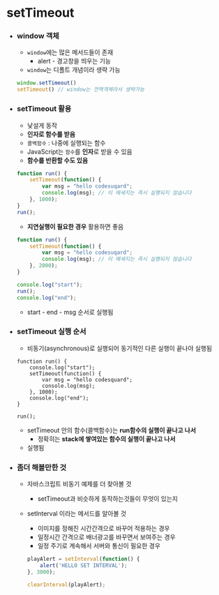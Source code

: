 # setTimeout

- ### window 객체

  - `window`에는 많은 메서드들이 존재
    - alert - 경고창을 띄우는 기능
  - `window`는 디폴트 개념이라 생략 가능

  ```javascript
  window.setTimeout()
  setTimeout() // window는 전역객체라서 생략가능
  ```



- ### setTimeout 활용

  - 낯설게 동작
  - **인자로 함수를 받음**
  - `콜백함수` : 나중에 실행되는 함수
  - JavaScript는 `함수`를 **인자**로 받을 수 있음
  - **함수를 반환할 수도 있음**

  ```javascript
  function run() {
      setTimeout(function() {
          var msg = "hello codesuqard";
          console.log(msg); // 이 메세지는 즉시 실행되지 않습니다
      }, 1000);
  }
  run();
  ```

  - **지연실행이 필요한 경우** 활용하면 좋음

  ```javascript
  function run() {
      setTimeout(function() {
          var msg = "hello codesuqard";
          console.log(msg); // 이 메세지는 즉시 실행되지 않습니다
      }, 2000);
  }

  console.log("start");
  run();
  console.log("end");
  ```

  - start - end - msg 순서로 실행됨





- ### setTimeout 실행 순서

  - 비동기(asynchronous)로 실행되어 동기적인 다른 실행이 끝나야 실행됨

  ```
  function run() {
      console.log("start");
      setTimeout(function() {
          var msg = "hello codesquard";
          console.log(msg);
      }, 1000);
      console.log("end");
  }

  run();
  ```

  - setTimeout 안의 함수(콜백함수)는 **run함수의 실행이 끝나고 나서**
    - 정확히는 **stack에 쌓여있는 함수의 실행이 끝나고 나서**
  - 실행됨





- ### 좀더 해볼만한 것

  - 자바스크립트 비동기 예제를 더 찾아볼 것
    - setTimeout과 비슷하게 동작하는것들이 무엇이 있는지

  - setInterval 이라는 메서드를 알아볼 것

    - 이미지를 정해진 시간간격으로 바꾸어 적용하는 경우
    - 일정시간 간격으로 배너광고를 바꾸면서 보여주는 경우
    - 일정 주기로 계속해서 서버와 통신이 필요한 경우

    ```javascript
    playAlert = setInterval(function() {
        alert('HELLO SET INTERVAL');
    }, 3000);

    clearInterval(playAlert);
    ```

    ​